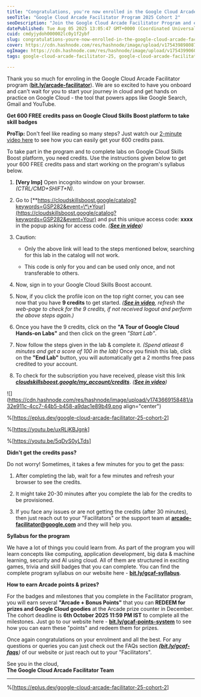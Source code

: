 ```yaml
---
title: "Congratulations, you're now enrolled in the Google Cloud Arcade Facilitator Program 2025 Cohort 2"
seoTitle: "Google Cloud Arcade Facilitator Program 2025 Cohort 2"
seoDescription: "Join the Google Cloud Arcade Facilitator Program and enhance your cloud skills with 600 free credits. Earn badges, points, and exciting prizes!"
datePublished: Tue Aug 05 2025 13:05:47 GMT+0000 (Coordinated Universal Time)
cuid: cmdyjydoh000002lc0y1f2ybf
slug: congratulations-youre-now-enrolled-in-the-google-cloud-arcade-facilitator-program-2025-cohort-2
cover: https://cdn.hashnode.com/res/hashnode/image/upload/v1754398980876/9eeb33ff-fffa-4afe-8147-4ca6b1588305.png
ogImage: https://cdn.hashnode.com/res/hashnode/image/upload/v1754399060243/1811199d-4c7d-4790-90e4-1c565085db71.png
tags: google-cloud-arcade-facilitator-25, google-cloud-arcade-facilitator-program, google-cloud-arcade-facilitator-program-2025, congratulations-youre-now-enrolled-in-the-google-cloud-arcade-facilitator-program-2025-cohort-2, gogle-cloud-arcade-facilitator-program-2025-cohort-2

---
```


Thank you so much for enroling in the Google Cloud Arcade Facilitator program ([**bit.ly/arcade-facilitator**](http://bit.ly/arcade-facilitator)). We are so excited to have you onboard and can't wait for you to start your journey in cloud and get hands on practice on Google Cloud - the tool that powers apps like Google Search, Gmail and YouTube.

**Get 600 FREE credits pass on Google Cloud Skills Boost platform to take skill badges**

**ProTip:** Don't feel like reading so many steps? Just watch our [2-minute video here](https://www.youtube.com/watch?v=WVdUW1wJwyI) to see how you can easily get your 600 credits pass.

To take part in the program and to complete labs on Google Cloud Skills Boost platform, you need credits. Use the instructions given below to get your 600 FREE credits pass and start working on the program's syllabus below.

1. **\[Very Imp\]** Open incognito window on your browser. *(CTRL/CMD+SHIFT+N)*.
    
2. Go to [\*\*https://cloudskillsboost.google/catalog?keywords=GSP282&event=\*\*Your](https://cloudskillsboost.google/catalog?keywords=GSP282&event=Your) and put this unique access code: **xxxx** in the popup asking for access code. *(*[***See in video***](https://notifications.google.com/g/p/ANiao5o8i1jbZzCY0TS3tXmgRJGvKIdq3LD5pxq5mDnIQqCYW1WuMVEFreUj8SOn1yd3A6L1SIgMR2ylR46Zxp1ba7Bk3ywwX194n2ATo3SAormATYgFSRoqUZbwfkEryj1Ps0cnm9JTacvIZsw-wUc8Ewv0_g)*)*
    
3. Caution:
    
    * Only the above link will lead to the steps mentioned below, searching for this lab in the catalog will not work.
        
    * This code is only for you and can be used only once, and not transferable to others.
        
4. Now, sign in to your Google Cloud Skills Boost account.
    
5. Now, if you click the profile icon on the top right corner, you can see now that you have **9 credits** to get started. *(*[***See in video***](https://youtu.be/WVdUW1wJwyI?si=gCLN49AnAv3akZyC&t=57)*, refresh the web-page to check for the 9 credits, if not received logout and perform the above steps again.)*
    
6. Once you have the 9 credits, click on the **"A Tour of Google Cloud Hands-on Labs"** and then click on the green *"Start Lab"*.
    
7. Now follow the steps given in the lab & complete it. *(Spend atleast 6 minutes and get a score of 100 in the lab)* Once you finish this lab, click on the **"End Lab"** button, you will automatically get a 2 months free pass credited to your account.
    
8. To check for the subscription you have received, please visit this link [***cloudskillsboost.google/my\_account/credits***](http://cloudskillsboost.google/my_account/credits). *(*[***See in video***](https://youtu.be/WVdUW1wJwyI?si=eY9M1kXG9B6p7VOz&t=152)*)*
    

![](https://cdn.hashnode.com/res/hashnode/image/upload/v1743669158481/a32e911c-4cc7-44b5-b458-a9dac1e89b49.png align="center")

%[https://eplus.dev/google-cloud-arcade-facilitator-25-cohort-2] 

%[https://youtu.be/uxRLjKBJgnk] 

%[https://youtu.be/5qDvS0yLTds] 

**Didn't get the credits pass?**

Do not worry! Sometimes, it takes a few minutes for you to get the pass:

1. After completing the lab, wait for a few minutes and refresh your browser to see the credits.
    
2. It might take 20-30 minutes after you complete the lab for the credits to be provisioned.
    
3. If you face any issues or are not getting the credits (after 30 minutes), then just reach out to your "Facilitators" or the support team at [**arcade-facilitator@google.com**](mailto:arcade-facilitator@google.com) and they will help you.
    

**Syllabus for the program**

We have a lot of things you could learn from. As part of the program you will learn concepts like computing, application development, big data & machine learning, security and AI using cloud. All of them are structured in exciting games, trivia and skill badges that you can complete. You can find the complete program syllabus on our website here - [**bit.ly/gcaf-syllabus**](http://bit.ly/gcaf-syllabus).

**How to earn Arcade points & prizes?**

For the badges and milestones that you complete in the Facilitator program, you will earn several **"Arcade + Bonus Points"** that you can **REDEEM for prizes and Google Cloud goodies** at the Arcade prize counter in December. The cohort deadline is **6th October 2025 11:59 PM IST** to complete all the milestones. Just go to our website here - [**bit.ly/gcaf-points-system**](http://bit.ly/gcaf-points-system) to see how you can earn these "points" and redeem them for prizes.

Once again congratulations on your enrolment and all the best. For any questions or queries you can just check out the FAQs section [***(***](https://notifications.google.com/g/p/ANiao5qOkPZkJJQ4ammFvcAuHSYnJF29zKLI__jC5vmCeTKyVUusYddTbz-zy1VvzFWgivPPaJNWSyX_CS0Psjk140xJTAOCZ9Z2MxmCHfqMh7kjXqAKEWsFXzH_EB5ZCd9ydVI9jaEYB-ZGiTBPqGzBkviIP_KMNmj4VgTv9JbwXRwJ_dpBoPLpS137wK1VEFya0p2x7ZTiXC6XQ04Rw21CbWtZ8EY--zG3tPThAxG__P2ABxPLHN8E)[***bit.ly/gcaf-faqs***](http://bit.ly/gcaf-faqs)*)* of our website or just reach out to your "Facilitators".

See you in the cloud,  
**The Google Cloud Arcade Facilitator Team**

---

%[https://eplus.dev/google-cloud-arcade-facilitator-25-cohort-2]